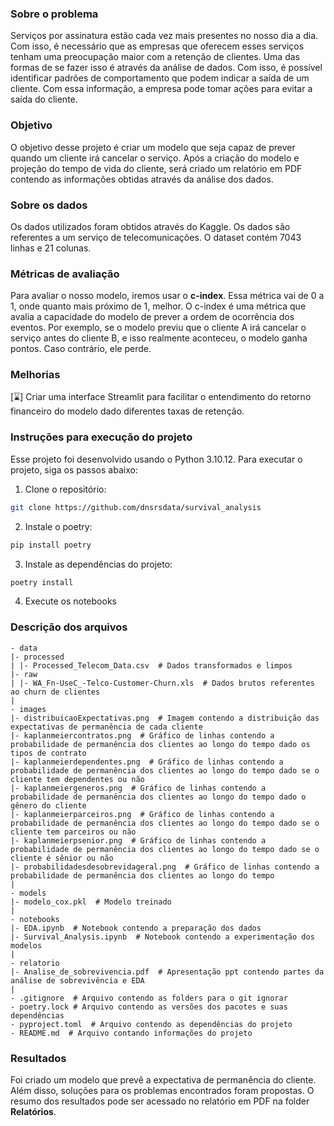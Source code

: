 ### Sobre o problema

Serviços por assinatura estão cada vez mais presentes no nosso dia a dia. Com
isso, é necessário que as empresas que oferecem esses serviços tenham uma
preocupação maior com a retenção de clientes. Uma das formas de se fazer isso é
através da análise de dados. Com isso, é possível identificar padrões de
comportamento que podem indicar a saída de um cliente. Com essa informação, a
empresa pode tomar ações para evitar a saída do cliente.

### Objetivo

O objetivo desse projeto é criar um modelo que seja capaz de prever quando um
cliente irá cancelar o serviço. Após a criação do modelo e projeção do tempo
de vida do cliente, será criado um relatório em PDF contendo as informações
obtidas através da análise dos dados.

### Sobre os dados

Os dados utilizados foram obtidos através do Kaggle. Os dados são referentes a
um serviço de telecomunicações. O dataset contém 7043 linhas e 21 colunas.

### Métricas de avaliação

Para avaliar o nosso modelo, iremos usar o **c-index**. Essa métrica vai de 0 a 
1, onde quanto mais próximo de 1, melhor. O c-index é uma métrica que avalia a
capacidade do modelo de prever a ordem de ocorrência dos eventos. Por exemplo,
se o modelo previu que o cliente A irá cancelar o serviço antes do cliente B,
e isso realmente aconteceu, o modelo ganha pontos. Caso contrário, ele perde.

### Melhorias

[⌛] Criar uma interface Streamlit para facilitar o entendimento do retorno
financeiro do modelo dado diferentes taxas de retenção.

### Instruções para execução do projeto

Esse projeto foi desenvolvido usando o Python 3.10.12. Para executar o projeto,
siga os passos abaixo:

1. Clone o repositório:
```sh
git clone https://github.com/dnsrsdata/survival_analysis
```
2. Instale o poetry:
```sh
pip install poetry
```
3. Instale as dependências do projeto:
```sh
poetry install
```
4. Execute os notebooks

### Descrição dos arquivos

    - data
    |- processed
    | |- Processed_Telecom_Data.csv  # Dados transformados e limpos
    |- raw
    | |- WA_Fn-UseC_-Telco-Customer-Churn.xls  # Dados brutos referentes ao churn de clientes
    |
    - images
    |- distribuicaoExpectativas.png  # Imagem contendo a distribuição das expectativas de permanência de cada cliente
    |- kaplanmeiercontratos.png  # Gráfico de linhas contendo a probabilidade de permanência dos clientes ao longo do tempo dado os tipos de contrato
    |- kaplanmeierdependentes.png  # Gráfico de linhas contendo a probabilidade de permanência dos clientes ao longo do tempo dado se o cliente tem dependentes ou não
    |- kaplanmeiergeneros.png  # Gráfico de linhas contendo a probabilidade de permanência dos clientes ao longo do tempo dado o gênero do cliente
    |- kaplanmeierparceiros.png  # Gráfico de linhas contendo a probabilidade de permanência dos clientes ao longo do tempo dado se o cliente tem parceiros ou não
    |- kaplanmeierpsenior.png  # Gráfico de linhas contendo a probabilidade de permanência dos clientes ao longo do tempo dado se o cliente é sênior ou não
    |- probabilidadesdesobrevidageral.png  # Gráfico de linhas contendo a probabilidade de permanência dos clientes ao longo do tempo
    |
    - models
    |- modelo_cox.pkl  # Modelo treinado
    |
    - notebooks
    |- EDA.ipynb  # Notebook contendo a preparação dos dados
    |- Survival_Analysis.ipynb  # Notebook contendo a experimentação dos modelos
    |
    - relatorio
    |- Analise_de_sobrevivencia.pdf  # Apresentação ppt contendo partes da análise de sobrevivência e EDA
    |
    - .gitignore  # Arquivo contendo as folders para o git ignorar
    - poetry.lock # Arquivo contendo as versões dos pacotes e suas dependências
    - pyproject.toml  # Arquivo contendo as dependências do projeto
    - README.md  # Arquivo contando informações do projeto

### Resultados

Foi criado um modelo que prevê a expectativa de permanência do cliente. Além disso,
soluções para os problemas encontrados foram propostas. O resumo dos resultados pode
ser acessado no relatório em PDF na folder **Relatórios**.